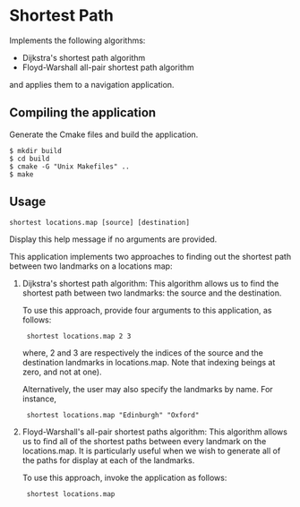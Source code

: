 # Shortest Path

Implements the following algorithms:

* Dijkstra's shortest path algorithm
* Floyd-Warshall all-pair shortest path algorithm

and applies them to a navigation application.


## Compiling the application

Generate the Cmake files and build the application.

    $ mkdir build
    $ cd build
    $ cmake -G "Unix Makefiles" ..
    $ make

## Usage

    shortest locations.map [source] [destination]

Display this help message if no arguments are provided.

This application implements two approaches to finding out the
shortest path between two landmarks on a locations map:

1) Dijkstra's shortest path algorithm:
    This algorithm allows us to find the shortest path
   between two landmarks: the source and the destination.

   To use this approach, provide four arguments to this
   application, as follows:

        shortest locations.map 2 3

   where, 2 and 3 are respectively the indices of the source
   and the destination landmarks in locations.map. Note that
   indexing beings at zero, and not at one).

   Alternatively, the user may also specify the landmarks by name.
   For instance,

        shortest locations.map "Edinburgh" "Oxford"

2) Floyd-Warshall's all-pair shortest paths algorithm:
   This algorithm allows us to find all of the shortest paths
   between every landmark on the locations.map. It is particularly
   useful when we wish to generate all of the paths for display
   at each of the landmarks.

   To use this approach, invoke the application as follows:

        shortest locations.map
